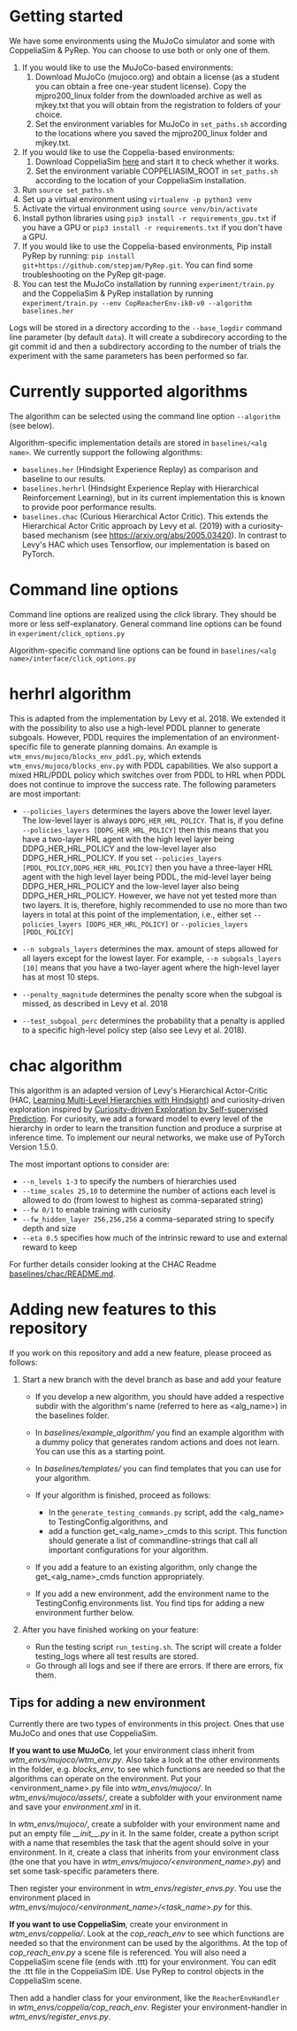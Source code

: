 # Getting started
We have some environments using the MuJoCo simulator and some with CoppeliaSim & PyRep.
You can choose to use both or only one of them.

1. If you would like to use the MuJoCo-based environments:
    1. Download MuJoCo (mujoco.org) and obtain a license (as a student you can obtain a free one-year student license). 
Copy the mjpro200_linux folder from the downloaded archive as well as mjkey.txt that you will obtain from the 
registration to folders of your choice.
    2. Set the environment variables for MuJoCo in `set_paths.sh` according to the locations 
where you saved the mjpro200_linux folder and mjkey.txt.
1. If you would like to use the Coppelia-based environments: 
    1. Download CoppeliaSim [here](https://www.coppeliarobotics.com/ubuntuVersions) and start it to check whether it works.
    1. Set the environment variable COPPELIASIM_ROOT in `set_paths.sh` according to the location of your CoppeliaSim installation.
1. Run `source set_paths.sh`
3. Set up a virtual environment using `virtualenv -p python3 venv`
4. Activate the virtual environment using `source venv/bin/activate`
5. Install python libraries using `pip3 install -r requirements_gpu.txt` if you have a GPU or `pip3 install -r requirements.txt` if you don't have a GPU.
6. If you would like to use the Coppelia-based environments, Pip install PyRep by running: 
`pip install git+https://github.com/stepjam/PyRep.git`. You can find some troubleshooting on the PyRep git-page.
7. You can test the MuJoCo installation by running
`experiment/train.py`
and the CoppeliaSim & PyRep installation by running
`experiment/train.py --env CopReacherEnv-ik0-v0 --algorithm baselines.her`

Logs will be stored in a directory according to the `--base_logdir` command line parameter (by default `data`). It will create a subdirecory according to the git commit id and then a subdirectory according to the number of trials the experiment with the same parameters has been performed so far.

# Currently supported algorithms
The algorithm can be selected using the command line option `--algorithm` (see below).

Algorithm-specific implementation details are stored in `baselines/<alg name>`. We currently support the following algorithms: 
 
 * `baselines.her` (Hindsight Experience Replay) as comparison and baseline to our results.
 * `baselines.herhrl` (Hindsight Experience Replay with Hierarchical Reinforcement Learning), but in its current implementation this is known to provide poor performance results. 
 * `baselines.chac` (Curious Hierarchical Actor Critic). This extends the Hierarchical Actor Critic approach by Levy et al. (2019) with a curiosity-based mechanism (see https://arxiv.org/abs/2005.03420). In contrast to Levy's HAC which uses Tensorflow, our implementation is based on PyTorch. 

# Command line options
Command line options are realized using the *click* library. They should be more or less self-explanatory.
General command line options can be found in `experiment/click_options.py`

Algorithm-specific command line options can be found in `baselines/<alg name>/interface/click_options.py`


# herhrl algorithm
This is adapted from the implementation by Levy et al. 2018. We extended it with the possibility to also use a high-level PDDL planner to generate subgoals. However, PDDL requires the implementation of an environment-specific file to generate planning domains. An example is `wtm_envs/mujoco/blocks_env_pddl.py`, which extends `wtm_envs/mujoco/blocks_env.py` with PDDL capabilities. We also support a mixed HRL/PDDL policy which switches over from PDDL to HRL when PDDL does not continue to improve the success rate. The following parameters are most important:

* `--policies_layers` determines the layers above the lower level layer. The low-level layer is always `DDPG_HER_HRL_POLICY`. That is, if you define `--policies_layers [DDPG_HER_HRL_POLICY]` then this means that you have a two-layer HRL agent with the high level layer being DDPG_HER_HRL_POLICY and the low-level layer also DDPG_HER_HRL_POLICY. If you set `--policies_layers [PDDL_POLICY,DDPG_HER_HRL_POLICY]` then you have a three-layer HRL agent with the high level layer being PDDL, the mid-level layer being  DDPG_HER_HRL_POLICY and the low-level layer also being DDPG_HER_HRL_POLICY. However, we have not yet tested more than two layers. It is, therefore, highly recommended to use no more than two layers in total at this point of the implementation, i.e., either set `--policies_layers [DDPG_HER_HRL_POLICY]` or `--policies_layers [PDDL_POLICY]`

* `--n subgoals_layers` determines the max. amount of steps allowed for all layers except for the lowest layer. For example, `--n subgoals_layers [10]` means that you have a two-layer agent where the high-level layer has at most 10 steps.

* `--penalty_magnitude` determines the penalty score when the subgoal is missed, as described in Levy et al. 2018

* `--test_subgoal_perc` determines the probability that a penalty is applied to a specific high-level policy step (also see Levy et al. 2018).


# chac algorithm
This algorithm is an adapted version of Levy's Hierarchical Actor-Critic
(HAC, [Learning Multi-Level Hierarchies with Hindsight](https://arxiv.org/abs/1712.00948)) and curiosity-driven exploration
inspired by [Curiosity-driven Exploration by Self-supervised Prediction](https://pathak22.github.io/noreward-rl/).
For curiosity, we add a forward model to every level of the hierarchy in order to learn the transition function
and produce a surprise at inference time. To implement our neural networks, we make use of PyTorch Version 1.5.0.

The most important options to consider are:
- `--n_levels 1-3` to specify the numbers of hierarchies used
- `--time_scales 25,10` to determine the number of actions each level is allowed to do (from lowest to highest as comma-separated string)
- `--fw 0/1` to enable training with curiosity
- `--fw_hidden_layer 256,256,256` a comma-separated string to specify depth and size
- `--eta 0.5` specifies how much of the intrinsic reward to use and external reward to keep

For further details consider looking at the CHAC Readme [baselines/chac/README.md](./baselines/chac/README.md).

# Adding new features to this repository
If you work on this repository and add a new feature, please proceed as follows:
1. Start a new branch with the devel branch as base and add your feature

    * If you develop a new algorithm, you should have added a respective subdir with the algorithm's name 
    (referred to here as <alg_name>) in the baselines folder.
    * In *baselines/example_algorithm/* you find an example algorithm with a dummy policy that
    generates random actions and does not learn. You can use this as a starting point.
    * In *baselines/templates/* you can find templates that you can use for your algorithm.
    * If your algorithm is finished, proceed as follows: 
        * In the `generate_testing_commands.py` script, add the <alg_name> to TestingConfig.algorithms, and 
        * add a function get_<alg_name>_cmds to this script. This function should generate a list of commandline-strings 
        that call all important configurations for your algorithm.
    
    * If you add a feature to an existing algorithm, only change the get_<alg_name>_cmds function appropriately.

    * If you add a new environment, add the environment name to the TestingConfig.environments list.
      You find tips for adding a new environment further below.

2. After you have finished working on your feature:
    * Run the testing script `run_testing.sh`. The script will create a folder testing_logs where all test results are stored.
    * Go through all logs and see if there are errors. If there are errors, fix them.


## Tips for adding a new environment
Currently there are two types of environments in this project. 
Ones that use MuJoCo and ones that use CoppeliaSim.

**If you want to use MuJoCo**, let your environment class inherit from *wtm_envs/mujoco/wtm_env.py*.
Also take a look at the other environments in the folder, e.g. *blocks_env*, to see which functions are needed so that the algorithms
can operate on the environment. 
Put your <environment_name>.py file into *wtm_envs/mujoco/*.
In *wtm_envs/mujoco/assets/*, create a subfolder with your environment name 
and save your *environment.xml* in it.

In *wtm_envs/mujoco/*, create a subfolder with your environment name and 
put an empty file *\_\_init\_\_.py* in it.
In the same folder, create a python script with a name that resembles the task that the
agent should solve in your environment. In it, create a class that inherits from your 
environment class (the one that you have in *wtm_envs/mujoco/<environment_name>.py*) and
set some task-specific parameters there.

Then register your environment in *wtm_envs/register_envs.py*.
You use the environment placed in *wtm_envs/mujoco/<environment_name>/<task_name>.py* for this.

**If you want to use CoppeliaSim**, create your environment in *wtm_envs/coppelia/*.
Look at the *cop_reach_env* to see which functions are needed so that the environment
can be used by the algorithms. At the top of *cop_reach_env.py* a scene file is referenced.
You will also need a CoppeliaSim scene file (ends with .ttt) for your environment. You can
edit the .ttt file in the CoppeliaSim IDE. Use PyRep to control objects in the CoppeliaSim scene.

Then add a handler class for your environment, like the `ReacherEnvHandler` in 
*wtm_envs/coppelia/cop_reach_env*. 
Register your environment-handler in *wtm_envs/register_envs.py*.
